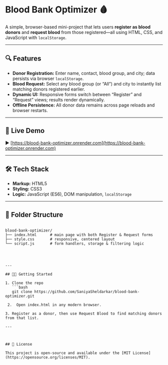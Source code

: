 # Blood Bank Optimizer 🩸

A simple, browser-based mini-project that lets users **register as blood donors** and **request blood** from those registered—all using HTML, CSS, and JavaScript with `localStorage`.

---

## 🔍 Features

- **Donor Registration:** Enter name, contact, blood group, and city; data persists via browser `localStorage`.  
- **Blood Request:** Select any blood group (or “All”) and city to instantly list matching donors registered earlier.  
- **Dynamic UI:** Responsive forms switch between “Register” and “Request” views; results render dynamically.  
- **Offline Persistence:** All donor data remains across page reloads and browser restarts.  

---

## 🚀 Live Demo

▶️ [https://blood-bank-optimizer.onrender.com](https://blood-bank-optimizer.onrender.com)

---

## 🛠️ Tech Stack

- **Markup:** HTML5  
- **Styling:** CSS3  
- **Logic:** JavaScript (ES6), DOM manipulation, `localStorage`  

---

## 📂 Folder Structure

```

blood-bank-optimizer/
├── index.html      # main page with both Register & Request forms
├── style.css       # responsive, centered layout
└── script.js       # form handlers, storage & filtering logic

```
```



---

## 🧑‍💻 Getting Started

1. Clone the repo  
   ```bash
   git clone https://github.com/SaniyaSheldarkar/blood-bank-optimizer.git

 2.  Open index.html in any modern browser.

3. Register as a donor, then use Request Blood to find matching donors from that list.

---



## 📃 License

This project is open-source and available under the [MIT License](https://opensource.org/licenses/MIT).







